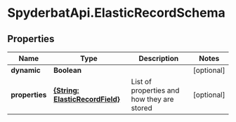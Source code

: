 # SpyderbatApi.ElasticRecordSchema

## Properties

Name | Type | Description | Notes
------------ | ------------- | ------------- | -------------
**dynamic** | **Boolean** |  | [optional] 
**properties** | [**{String: ElasticRecordField}**](ElasticRecordField.md) | List of properties and how they are stored | [optional] 


